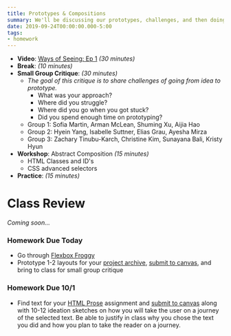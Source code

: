 ```yaml
---
title: Prototypes & Compositions
summary: We'll be discussing our prototypes, challenges, and then doing a workshop on css selectors to create an abstract composition
date: 2019-09-24T00:00:00.000-5:00
tags:
- homework
---
```


- **Video**: [Ways of Seeing: Ep 1](https://www.youtube.com/watch?v=0pDE4VX_9Kk) *(30 minutes)*
- **Break**: *(10 minutes)*
- **Small Group Critique**: *(30 minutes)*
  - *The goal of this critique is to share challenges of going from idea to prototype.*
    - What was your approach?
    - Where did you struggle?
    - Where did you go when you got stuck?
    - Did you spend enough time on prototyping?
  - Group 1: Sofia Martin, Arman McLean, Shuming Xu, Aijia Hao
  - Group 2: Hyein Yang, Isabelle Suttner, Elias Grau, Ayesha Mirza
  - Group 3: Zachary Tinubu-Karch, Christine Kim, Sunayana Bali, Kristy Hyun
- **Workshop**: Abstract Composition *(15 minutes)*
  - HTML Classes and ID's
  - CSS advanced selectors
- **Practice**: *(15 minutes)*


# Class Review

*Coming soon...*

<!-- <style>.embed-container { position: relative; padding-bottom: 56.25%; height: 0; overflow: hidden; max-width: 100%; } .embed-container iframe, .embed-container object, .embed-container embed { position: absolute; top: 0; left: 0; width: 100%; height: 100%; }</style><div class='embed-container'><iframe width="560" height="315" src="https://www.youtube.com/embed/8TtVNVy6KLo" frameborder="0" allow="accelerometer; autoplay; encrypted-media; gyroscope; picture-in-picture" allowfullscreen></iframe></div> -->

<!-- <a href="#" rel="external" target="_blank">```Source code```</a> -->

### Homework Due Today

- Go through [Flexbox Froggy](https://prmlg.ht/2kpIklK)
- Prototype 1-2 layouts for your [project archive](/projects/), [submit to canvas](https://prmlg.ht/2kRuhFB), and bring to class for small group critique

### <a name="homework"></a>Homework Due 10/1

- Find text for your [HTML Prose](/projects/) assignment and [submit to canvas](https://prmlg.ht/2lju2Uj) along with 10-12 ideation sketches on how you will take the user on a journey of the selected text. Be able to justify in class why you chose the text you did and how you plan to take the reader on a journey.